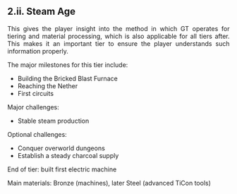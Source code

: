 ## 2.ii. Steam Age
<div align="justify">
This gives the player insight into the method in which GT operates for tiering and material processing, which is also applicable for all tiers after. This makes it an important tier to ensure the player understands such information properly.

The major milestones for this tier include:
- Building the Bricked Blast Furnace
- Reaching the Nether
- First circuits

Major challenges:
- Stable steam production

Optional challenges:
- Conquer overworld dungeons
- Establish a steady charcoal supply

End of tier: built first electric machine

Main materials: Bronze (machines), later Steel (advanced TiCon tools)
</div>